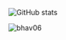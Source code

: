 ![GitHub stats](https://github-readme-stats.vercel.app/api?username=Bhav06&show_icons=true&random=&randomss524272&theme=github_dark)

<img src="https://komarev.com/ghpvc/?username=bhav06&style=flat-square" alt="bhav06" /><br>
